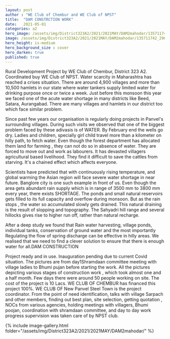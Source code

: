 ```yaml
---
layout: post
author : "WE Club of Chembur and WE Club of NPST"
title:  "DAM CONSTRCTION WORK"
date:   2021-05-01
categories: a2
hero_image: /assets/img/District323A2/2021/2021MAY/DAM2mahodar/135711742_2961199600782522_4050577697525037559_n.jpg
image: /assets/img/District323A2/2021/2021MAY/DAM2mahodar/135711742_2961199600782522_4050577697525037559_n.jpg
hero_height: is-medium
hero_background_size : cover
hero_darken: true
published: true
---
```


Rural Development Project by WE Club of Chembur, District 323 A2. Coordinated buy WE Club of NPST. Water scarcity in Maharashtra has reached a crises situation. There are around 4,900 villages and more
than 10,500 hamlets in our state where water tankers supply limited water for drinking purpose once or
twice a week. Just before this monsoon this year we faced one of the acute water shortage in many
districts like Beed, Satara, Aurangabad. There are many villages and hamlets in our district too which
face similar problem.

Since past few years our organisation is regularly doing projects in Panvel's surrounding villages. During such visits we observed that one of the biggest problem faced by these adivasis is of WATER. By February end the wells go dry. Ladies and children, specially girl child travel more than a kilometer on hilly path, to fetch water.
Even though the forest department has allocated them land for farming , they can not do so in absence
of water. They are forced to move out and work as labourers. It has devasted villagers agricultural
based livelihood. They find it difficult to save the cattles from starving. It's a chained effect which
affects everyone.


Scientists have predicted that with continuously rising temperature, and global warming the Asian
region will face severe water shortage in near future. Banglore city is one such example in front of us.
Even though the area gets abundant rain supply which is in range of 3500 mm to 3800 mm every year,
there exists SHORTAGE. The ponds and small natural reservoirs gets filled to its full capacity and
overflow during monsoon. But as the rain stops , the water so accumulated slowly gets drained. This
natural draining is the result of slopping and topography. The Sahyadri hill range and several hillocks gives rise to higher run off, rather than natural recharge.


After a deep study we found that Rain water harvesting, village ponds, individual tanks, conservation of ground water and the most importantly Regulating the flow of spring discharge can be effective in hilly areas. We realised that we need to find a clever solution to ensure that there is enough water for all.DAM CONSTRUCTION


Project ready and in use. Inauguration pending due to current Covid situation.
 The pictures are from day1Shramdaan committee meeting with village ladies to Bhumi pujan before starting the work.
All the pictures depicting various stages of construction work , which took almost one and a half month. Few days there were around 50 people working on site.
The cost of the project is 10 Lacs.
WE CLUB OF CHEMBUR has financed this project 100%.
WE CLUB OF New Panvel Steel Town is the project coordinator. 
From the point of need identification, talks with village Sarpach and other members, finding out best plan,  site selection,  getting quotation , NOCs from various agencies, holding meetings with villagers, Bhumi poojan, coordination with shramdaan committee, and day to day work progress supervision was taken care of by NPST club.
 
{% include image-gallery.html folder="/assets/img/District323A2/2021/2021MAY/DAM2mahodar/" %}
